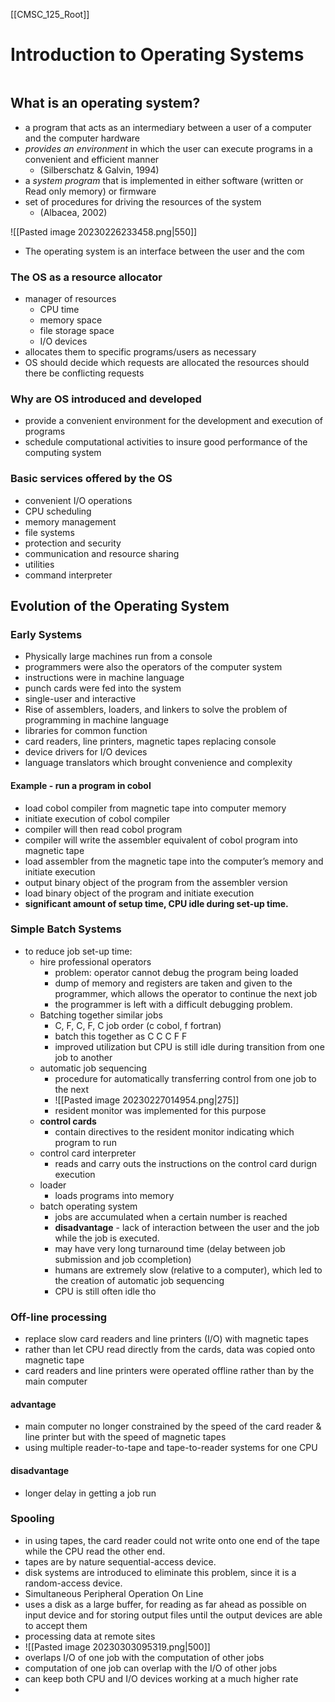[[CMSC_125_Root]]
# Introduction to Operating Systems

```toc
```
## What is an operating system?
- a program that acts as an intermediary between a user of a computer and the computer hardware
- *provides an environment* in which the user can execute programs in a convenient and efficient manner
	- (Silberschatz & Galvin, 1994)
- a *system program* that is implemented in either software (written or Read only memory) or firmware
- set of procedures for driving the resources of the system
	- (Albacea, 2002)

![[Pasted image 20230226233458.png|550]]

- The operating system is an interface between the user and the com

### The OS as a resource allocator
- manager of resources 
	- CPU time
	- memory space
	- file storage space
	- I/O devices
- allocates them to specific programs/users as necessary
- OS should decide which requests are allocated the resources should there be conflicting requests

### Why are OS introduced and developed
- provide a convenient environment for the development and execution of programs
- schedule computational activities to insure good performance of the computing system

### Basic services offered by the OS
- convenient I/O operations
- CPU scheduling 
- memory management
- file systems
- protection and security
- communication and resource sharing
- utilities
- command interpreter

## Evolution of the Operating System
### Early Systems
- Physically large machines run from a console
- programmers were also the operators of the computer system
- instructions were in machine language
- punch cards were fed into the system
- single-user and interactive
- Rise of assemblers, loaders, and linkers to solve the problem of programming in machine language
- libraries for common function
- card readers, line printers, magnetic tapes replacing console
- device drivers for I/O devices
- language translators which brought convenience and complexity

#### Example - run a program in cobol
- load cobol compiler from magnetic tape into computer memory
- initiate execution of cobol compiler
- compiler will then read cobol program 
- compiler will write the assembler equivalent of cobol program into magnetic tape
- load assembler from the magnetic tape into the  computer’s memory and initiate execution
- output binary object of the program from the assembler version
- load binary object of the program and initiate execution
- **significant amount of setup time, CPU idle during set-up time.**

### Simple Batch Systems
- to reduce job set-up time:
	-  hire professional operators
		- problem: operator cannot debug the program being loaded
		- dump of memory and registers are taken and given to the programmer, which allows the operator to continue the next job
		- the programmer is left with a difficult debugging problem.
	-  Batching together similar jobs
		- C, F, C, F, C job order (c cobol, f fortran)
		- batch this together as  C C C F F
		- improved utilization but CPU is still idle during transition from one job to another
	- automatic job sequencing
		- procedure for automatically transferring control from one job to the next
		- ![[Pasted image 20230227014954.png|275]]
		- resident monitor was implemented for this purpose
	- **control cards**
		- contain directives to the resident monitor indicating which program to run
	- control card interpreter
		- reads and carry outs the instructions on the control card durign execution
	- loader
		- loads programs into memory
	- batch operating system
		- jobs are accumulated when a certain number is reached
		- **disadvantage** - lack of interaction between the user and the job while the job is executed.
		- may have very long turnaround time (delay between job submission and job ccompletion)
		- humans are extremely slow (relative to a computer), which led to the creation of automatic job sequencing
		- CPU is still often idle tho
### Off-line processing
- replace slow card readers and line printers (I/O) with magnetic tapes
- rather than let CPU read directly from the cards, data was copied onto magnetic tape
- card readers and line printers were operated offline rather than by the main computer
#### advantage
- main computer no longer constrained by the speed of the card reader & line printer but with the speed of magnetic tapes
- using multiple reader-to-tape and tape-to-reader systems for one CPU
#### disadvantage
- longer delay in getting a job run

### Spooling
- in using tapes, the card reader could not write onto one end of the tape while the CPU read the other end.
- tapes are by nature sequential-access device.
- disk systems are introduced to eliminate this problem, since it is a random-access device.
- Simultaneous Peripheral Operation On Line
- uses a disk as a large buffer, for reading as far ahead as possible on input device and for storing output files until the output devices are able to accept them
- processing data at remote sites
- ![[Pasted image 20230303095319.png|500]]
- overlaps I/O of one job with the computation of other jobs
- computation of one job can overlap with the I/O of other jobs
- can keep both CPU and I/O devices working at a much higher rate
- 